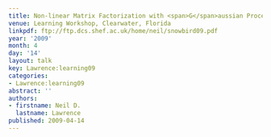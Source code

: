 ```yaml
---
title: Non-linear Matrix Factorization with <span>G</span>aussian Processes
venue: Learning Workshop, Clearwater, Florida
linkpdf: ftp://ftp.dcs.shef.ac.uk/home/neil/snowbird09.pdf
year: '2009'
month: 4
day: '14'
layout: talk
key: Lawrence:learning09
categories:
- Lawrence:learning09
abstract: ''
authors:
- firstname: Neil D.
  lastname: Lawrence
published: 2009-04-14
---
```

